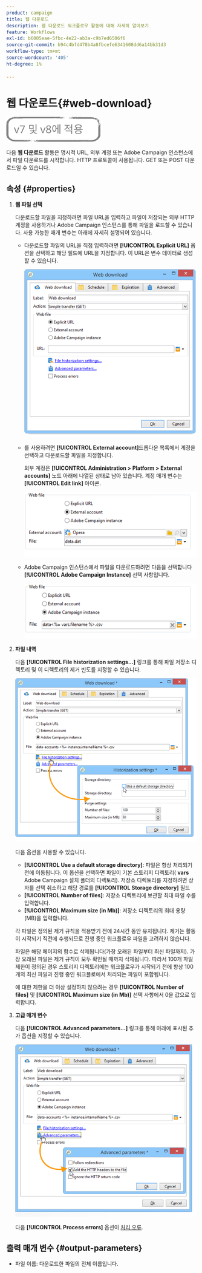 ```yaml
---
product: campaign
title: 웹 다운로드
description: 웹 다운로드 워크플로우 활동에 대해 자세히 알아보기
feature: Workflows
exl-id: b6005eae-5fbc-4e22-ab3a-c9b7ed6506f6
source-git-commit: b94c4bfd478b4a8fbcefe6341608dd6a14bb31d3
workflow-type: tm+mt
source-wordcount: '405'
ht-degree: 1%

---
```


# 웹 다운로드{#web-download}

![](../../assets/common.svg)

다음 **웹 다운로드** 활동은 명시적 URL, 외부 계정 또는 Adobe Campaign 인스턴스에서 파일 다운로드를 시작합니다. HTTP 프로토콜이 사용됩니다. GET 또는 POST 다운로드일 수 있습니다.

## 속성 {#properties}

1. **웹 파일 선택**

   다운로드할 파일을 지정하려면 파일 URL을 입력하고 파일이 저장되는 외부 HTTP 계정을 사용하거나 Adobe Campaign 인스턴스를 통해 파일을 로드할 수 있습니다. 사용 가능한 매개 변수는 아래에 자세히 설명되어 있습니다.

   * 다운로드할 파일의 URL을 직접 입력하려면 **[!UICONTROL Explicit URL]** 옵션을 선택하고 해당 필드에 URL을 지정합니다. 이 URL은 변수 데이터로 생성할 수 있습니다.

      ![](assets/download_web_edit.png)

   * 를 사용하려면 **[!UICONTROL External account]**&#x200B;드롭다운 목록에서 계정을 선택하고 다운로드할 파일을 지정합니다.

      외부 계정은 **[!UICONTROL Administration > Platform > External accounts]** 노드 아래에 나열된 상태로 남아 있습니다. 계정 매개 변수는 **[!UICONTROL Edit link]** 아이콘.

      ![](assets/download_web_edit_external.png)

   * Adobe Campaign 인스턴스에서 파일을 다운로드하려면 다음을 선택합니다 **[!UICONTROL Adobe Campaign Instance]** 선택 사항입니다.

      ![](assets/download_web_edit_instance.png)

1. **파일 내역**

   다음 **[!UICONTROL File historization settings...]** 링크를 통해 파일 저장소 디렉토리 및 이 디렉토리의 제거 빈도를 지정할 수 있습니다.

   ![](assets/download_web_edit_hist.png)

   다음 옵션을 사용할 수 있습니다.

   * **[!UICONTROL Use a default storage directory]**: 파일은 항상 처리되기 전에 이동됩니다. 이 옵션을 선택하면 파일이 기본 스토리지 디렉토리( **vars** Adobe Campaign 설치 폴더의 디렉토리). 저장소 디렉토리를 지정하려면 상자를 선택 취소하고 해당 경로를 **[!UICONTROL Storage directory]** 필드
   * **[!UICONTROL Number of files]**: 저장소 디렉토리에 보관할 최대 파일 수를 입력합니다.
   * **[!UICONTROL Maximum size (in Mb)]**: 저장소 디렉토리의 최대 용량(MB)을 입력합니다.

   각 파일은 정의된 제거 규칙을 적용받기 전에 24시간 동안 유지됩니다. 제거는 활동이 시작되기 직전에 수행되므로 진행 중인 워크플로우 파일을 고려하지 않습니다.

   파일은 해당 페이지의 함수로 삭제됩니다(가장 오래된 파일부터 최신 파일까지). 가장 오래된 파일은 제거 규칙이 모두 확인될 때까지 삭제됩니다. 따라서 100개 파일 제한이 정의된 경우 스토리지 디렉토리에는 워크플로우가 시작되기 전에 항상 100개의 최신 파일과 진행 중인 워크플로에서 처리되는 파일이 포함됩니다.

   에 대한 제한을 더 이상 설정하지 않으려는 경우 **[!UICONTROL Number of files]** 및 **[!UICONTROL Maximum size (in Mb)]** 선택 사항에서 0을 값으로 입력합니다.

1. **고급 매개 변수**

   다음 **[!UICONTROL Advanced parameters...]** 링크를 통해 아래에 표시된 추가 옵션을 지정할 수 있습니다.

   ![](assets/download_web_edit_advanced.png)

   다음 **[!UICONTROL Process errors]** 옵션이 [처리 오류](monitoring-workflow-execution.md#processing-errors).

## 출력 매개 변수 {#output-parameters}

* 파일 이름: 다운로드한 파일의 전체 이름입니다.

